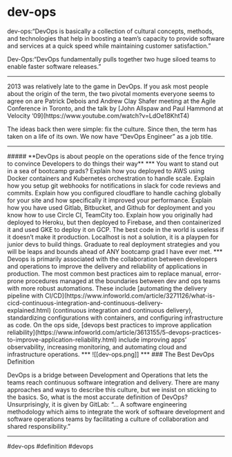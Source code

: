 # dev-ops
dev-ops:“DevOps is basically a collection of cultural concepts, methods, and technologies that help in boosting a team’s capacity to provide software and services at a quick speed while maintaining customer satisfaction.”

Dev-Ops:“DevOps fundamentally pulls together two huge siloed teams to enable faster software releases.”
<hr>
2013 was relatively late to the game in DevOps. If you ask most people about the origin of the term, the two pivotal moments everyone seems to agree on are Patrick Debois and Andrew Clay Shafer meeting at the Agile Conference in Toronto, and the talk by [John Allspaw and Paul Hammond at Velocity ‘09](https://www.youtube.com/watch?v=LdOe18KhtT4)

The ideas back then were simple: fix the culture. Since then, the term has taken on a life of its own. We now have “DevOps Engineer” as a job title.
<hr>
##### **DevOps is about people on the operations side of the fence trying to convince Developers to do things their way**
***
You want to stand out in a sea of bootcamp grads? Explain how you deployed to AWS using Docker containers and Kubernetes orchestration to handle scale. Explain how you setup git webhooks for notifications in slack for code reviews and commits. Explain how you configured cloudflare to handle caching globally for your site and how specifically it improved your performance. Explain how you have used Gitlab, Bitbucket, and Github for deployment and you know how to use Circle CI, TeamCity too. Explain how you originally had deployed to Heroku, but then deployed to Firebase, and then containerized it and used GKE to deploy it on GCP. The best code in the world is useless if it doesn’t make it production. Localhost is not a solution, it is a playpen for junior devs to build things. Graduate to real deployment strategies and you will be leaps and bounds ahead of ANY bootcamp grad I have ever met.
***
Devops is primarily associated with the collaboration between developers and operations to improve the delivery and reliability of applications in production. The most common best practices aim to replace manual, error-prone procedures managed at the boundaries between dev and ops teams with more robust automations. These include [automating the delivery pipeline with CI/CD](https://www.infoworld.com/article/3271126/what-is-cicd-continuous-integration-and-continuous-delivery-explained.html) (continuous integration and continuous delivery), standardizing configurations with containers, and configuring infrastructure as code. On the ops side, [devops best practices to improve application reliability](https://www.infoworld.com/article/3613155/5-devops-practices-to-improve-application-reliability.html) include improving apps’ observability, increasing monitoring, and automating cloud and infrastructure operations.
***
![[dev-ops.png]]
***
### The Best DevOps Definition

DevOps is a bridge between Development and Operations that lets the teams reach continuous software integration and delivery. There are many approaches and ways to describe this culture, but we insist on sticking to the basics. So, what is the most accurate definition of DevOps? Unsurprisingly, it is given by GitLab: “… A software engineering methodology which aims to integrate the work of software development and software operations teams by facilitating a culture of collaboration and shared responsibility.”
***

#dev-ops
#definition 
#devops